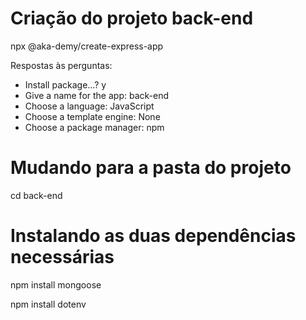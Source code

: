# Criação do projeto back-end
npx @aka-demy/create-express-app

Respostas às perguntas:
* Install package...? y
* Give a name for the app: back-end
* Choose a language: JavaScript
* Choose a template engine: None
* Choose a package manager: npm

# Mudando para a pasta do projeto
cd back-end

# Instalando as duas dependências necessárias
npm install mongoose

npm install dotenv